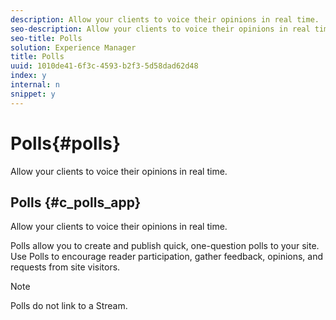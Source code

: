 ```yaml
---
description: Allow your clients to voice their opinions in real time.
seo-description: Allow your clients to voice their opinions in real time.
seo-title: Polls
solution: Experience Manager
title: Polls
uuid: 1010de41-6f3c-4593-b2f3-5d58dad62d48
index: y
internal: n
snippet: y
---
```


# Polls{#polls}

Allow your clients to voice their opinions in real time.

## Polls {#c_polls_app}

Allow your clients to voice their opinions in real time.

Polls allow you to create and publish quick, one-question polls to your site. Use Polls to encourage reader participation, gather feedback, opinions, and requests from site visitors.

>[!NOTE]
>
>Polls do not link to a Stream.

